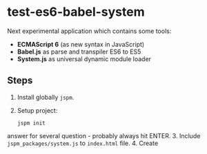 # test-es6-babel-system

Next experimental application which contains some tools:

 - **ECMAScript 6** (as new syntax in JavaScript)
 - **Babel.js** as parse and transpiler ES6 to ES5
 - **System.js** as universal dynamic module loader

## Steps

1. Install globally `jspm`.
2. Setup project:

    ```
    jspm init
    ```
answer for several question - probably always hit ENTER.
3. Include `jspm_packages/system.js` to `index.html` file.
4. Create <script> tag with:

    ```javascript
    System.transpiler = 'babel';
    System.import('lib/main');
    ```

5. Create `lib/main.js` file with content:

    ```javascript
    import {Game} from 'lib/Game'

    var g = new Game();
    console.debug(g.toString());
    ```

6. Create `lib/Game.js` file with content:

    ```javascript
    export class Game {
        constructor() {
            console.log('Game#constructor');
        }

        toString() {
            return '[object Game]'
        }
    }
    ```
7. Open main directory in browser! ;)

## Setup current project

```
git clone https://github.com/piecioshka/test-es6-babel-browserify.git
jspm install
```
